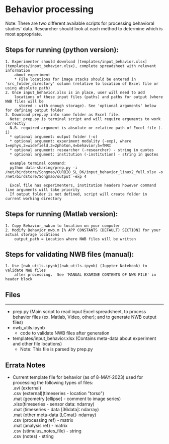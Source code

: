 # **Behavior processing**

Note:
There are two different available scripts for processing behavioral studies' data.  Researcher should look at each method to determine which is most appropriate.

## Steps for running (python version):

    1. Experimenter should download [templates/input_behavior.xlsx](templates/input_behavior.xlsx), complete spreadsheet with relevant information 
        about experiment
        * File locations for image stacks should be entered in 'src_folder_directory' column (relative to location of Excel file or using absolute path)
    2. Once input_behavior.xlsx is in place, user will need to add 
        locations of these input files (paths) and paths for output (where NWB files will be
          stored - with enough storage). See 'optional arguments' below for defining output folder
    3. Download prep.py into same folder as Excel file.
      Note: prep.py is terminal script and will require arguments to work correctly
      N.B. required argument is absolute or relative path of Excel file (-i)
      * optional argument: output folder (-o)
      * optional argument: experiment modality (-exp), where 1=ephys,2=widefield,3=2photon,4=behavior;5=fMRI
      * optional argument: researcher (-researcher) - string in quotes
      * optional argument: institution (-institution) - string in quotes
      
      example terminal command: 
      python data-sharing/prep.py -i /net/birdstore/Songmao/CURBIO_SL_DK/input_behavior_linux2_full.xlsx -o /net/birdstore/Songmao/output -exp 4

      Excel file has experimenters, institution headers however command line arguments will take priority
      If output folder is not defined, script will create folder in current working directory

## Steps for running (Matlab version):

    1. Copy Behavior_nwb.m to location on your computer
    2. Modify Behavior_nwb.m [% APP CONSTANTS (DEFAULT) SECTION] for your actual storage locations
        output_path = Location where NWB files will be written

## Steps for validating NWB files (manual):

    1. Use [nwb_utils.ipynb](nwb_utils.ipynb) (Jupyter Notebook) to validate NWB files
        after processing.  See 'MANUAL EXAMINE CONTENTS OF NWB FILE' in header block

## Files

---

- prep.py (Main script to read input Excel spreadsheet, to process behavior files (ex. Matlab, Video, other); and to generate NWB output files)
- nwb_utils.ipynb
    - code to validate NWB files after generation
- templates/input_behavior.xlsx (Contains meta-data about experiment and other file locations)
  * Note: This file is parsed by prep.py

## Errata Notes

- Current template file for behavior (as of 8-MAY-2023) used for processing the following types of files:  
.avi (external)  
.csv (external)(timeseries - location "torso")  
.mat (geometry [ellipse] - comment to image series)  
.xlsx(timeseries - sensor data: ndarray)  
.mat (timeseries - data [36data]: ndarray)  
.mat (other meta-data [LCmat]: ndarray)  
.csv (processing ref) - matrix  
.mat (analysis ref) - matrix  
.csv (stimulus_notes_file) - string  
.csv (notes) - string  